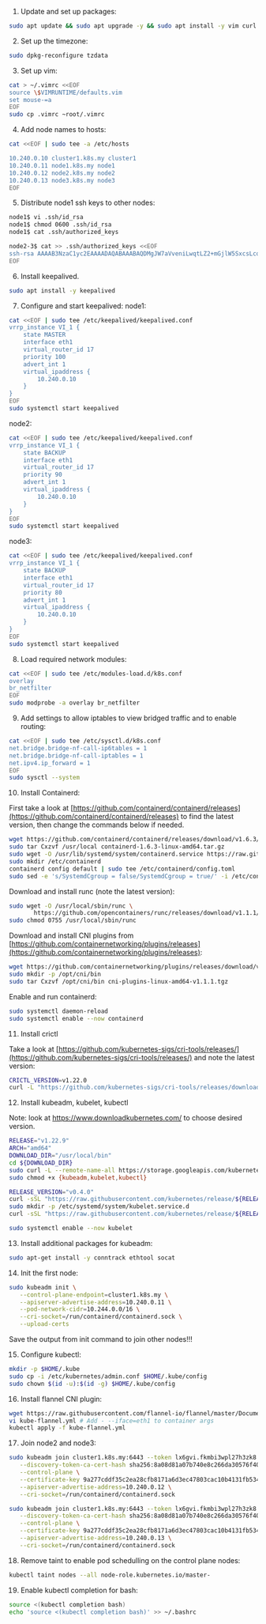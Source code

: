 1. Update and set up packages:
```bash
sudo apt update && sudo apt upgrade -y && sudo apt install -y vim curl
```

2. Set up the timezone:
```bash
sudo dpkg-reconfigure tzdata
```

3. Set up vim:
```bash
cat > ~/.vimrc <<EOF
source \$VIMRUNTIME/defaults.vim
set mouse-=a
EOF
sudo cp .vimrc ~root/.vimrc
```

4. Add node names to hosts:
```bash
cat <<EOF | sudo tee -a /etc/hosts

10.240.0.10 cluster1.k8s.my cluster1
10.240.0.11 node1.k8s.my node1
10.240.0.12 node2.k8s.my node2
10.240.0.13 node3.k8s.my node3
EOF
```

5. Distribute node1 ssh keys to other nodes:
```bash
node1$ vi .ssh/id_rsa
node1$ chmod 0600 .ssh/id_rsa
node1$ cat .ssh/authorized_keys
```

```bash
node2-3$ cat >> .ssh/authorized_keys <<EOF
ssh-rsa AAAAB3NzaC1yc2EAAAADAQABAAABAQDMgJW7aVveniLwqtLZ2+mGjlW5SxcsLcoAGraPhh1lg1gepXxeu8y+XR9zZqXIeqQINFvNejnP48L7n24NmpDsj3cf2BH/vMIIsphhSP+rQMWnalkRaPYk8nQMv2ZtXXOxWrz6jJw96RezCVmERE1YPe5C3+HY22LB+iTLjfE6nCgCXr+AiXGn+0EMJwyMSrCAjzYL5tkRuzZGEDPvrzwpsXaTGheIePqxlrpp3pElCQAmHO8DdLwqSKSGYGTq3whR1WDFxVjPbCluS1aV4hnNpg4ZE4SMKLUssh+42JWXeSnrzNKxnTlKMrI2KpGKU8a3YmgOcZdv5es8ouaEY6n9
EOF
```

6. Install keepalived. 
```bash
sudo apt install -y keepalived
```

7. Configure and start keepalived:
node1:

```bash
cat <<EOF | sudo tee /etc/keepalived/keepalived.conf
vrrp_instance VI_1 {
    state MASTER
    interface eth1
    virtual_router_id 17
    priority 100
    advert_int 1
    virtual_ipaddress {
        10.240.0.10
    }
}
EOF
sudo systemctl start keepalived
```

node2:

```bash
cat <<EOF | sudo tee /etc/keepalived/keepalived.conf
vrrp_instance VI_1 {
    state BACKUP
    interface eth1
    virtual_router_id 17
    priority 90
    advert_int 1
    virtual_ipaddress {
        10.240.0.10
    }
}
EOF
sudo systemctl start keepalived
```

node3:

```bash
cat <<EOF | sudo tee /etc/keepalived/keepalived.conf
vrrp_instance VI_1 {
    state BACKUP
    interface eth1
    virtual_router_id 17
    priority 80
    advert_int 1
    virtual_ipaddress {
        10.240.0.10
    }
}
EOF
sudo systemctl start keepalived
```

8. Load required network modules:
```bash
cat <<EOF | sudo tee /etc/modules-load.d/k8s.conf
overlay
br_netfilter
EOF
sudo modprobe -a overlay br_netfilter
```

9. Add settings to allow iptables to view bridged traffic and to enable routing:
```bash
cat <<EOF | sudo tee /etc/sysctl.d/k8s.conf
net.bridge.bridge-nf-call-ip6tables = 1
net.bridge.bridge-nf-call-iptables = 1
net.ipv4.ip_forward = 1
EOF
sudo sysctl --system
```

10. Install Containerd:

First take a look at [https://github.com/containerd/containerd/releases](https://github.com/containerd/containerd/releases) to find the latest version, then change the commands below if needed.
```bash
wget https://github.com/containerd/containerd/releases/download/v1.6.3/containerd-1.6.3-linux-amd64.tar.gz
sudo tar Cxzvf /usr/local containerd-1.6.3-linux-amd64.tar.gz
sudo wget -O /usr/lib/systemd/system/containerd.service https://raw.githubusercontent.com/containerd/containerd/main/containerd.service
sudo mkdir /etc/containerd
containerd config default | sudo tee /etc/containerd/config.toml
sudo sed -e 's/SystemdCgroup = false/SystemdCgroup = true/' -i /etc/containerd/config.toml
``` 
Download and install runc (note the latest version):
```bash
sudo wget -O /usr/local/sbin/runc \
       https://github.com/opencontainers/runc/releases/download/v1.1.1/runc.amd64
sudo chmod 0755 /usr/local/sbin/runc
```
Download and install CNI plugins from [https://github.com/containernetworking/plugins/releases](https://github.com/containernetworking/plugins/releases):
```bash
wget https://github.com/containernetworking/plugins/releases/download/v1.1.1/cni-plugins-linux-amd64-v1.1.1.tgz
sudo mkdir -p /opt/cni/bin
sudo tar Cxzvf /opt/cni/bin cni-plugins-linux-amd64-v1.1.1.tgz
```
Enable and run containerd:
```bash
sudo systemctl daemon-reload
sudo systemctl enable --now containerd
```

11. Install crictl

Take a look at [https://github.com/kubernetes-sigs/cri-tools/releases/](https://github.com/kubernetes-sigs/cri-tools/releases/) and note the latest version:
```bash
CRICTL_VERSION=v1.22.0
curl -L "https://github.com/kubernetes-sigs/cri-tools/releases/download/${CRICTL_VERSION}/crictl-${CRICTL_VERSION}-linux-amd64.tar.gz" | sudo tar -C /usr/local/bin -xz
```

12. Install kubeadm, kubelet, kubectl

Note: look at https://www.downloadkubernetes.com/ to choose desired version.
```bash
RELEASE="v1.22.9"
ARCH="amd64"
DOWNLOAD_DIR="/usr/local/bin"
cd ${DOWNLOAD_DIR}
sudo curl -L --remote-name-all https://storage.googleapis.com/kubernetes-release/release/${RELEASE}/bin/linux/${ARCH}/{kubeadm,kubelet,kubectl}
sudo chmod +x {kubeadm,kubelet,kubectl}
```

```bash
RELEASE_VERSION="v0.4.0"
curl -sSL "https://raw.githubusercontent.com/kubernetes/release/${RELEASE_VERSION}/cmd/kubepkg/templates/latest/deb/kubelet/lib/systemd/system/kubelet.service" | sed "s:/usr/bin:${DOWNLOAD_DIR}:g" | sudo tee /etc/systemd/system/kubelet.service
sudo mkdir -p /etc/systemd/system/kubelet.service.d
curl -sSL "https://raw.githubusercontent.com/kubernetes/release/${RELEASE_VERSION}/cmd/kubepkg/templates/latest/deb/kubeadm/10-kubeadm.conf" | sed "s:/usr/bin:${DOWNLOAD_DIR}:g" | sudo tee /etc/systemd/system/kubelet.service.d/10-kubeadm.conf

sudo systemctl enable --now kubelet
```

13. Install additional packages for kubeadm:
```bash
sudo apt-get install -y conntrack ethtool socat
```

14. Init the first node:
```bash
sudo kubeadm init \
   --control-plane-endpoint=cluster1.k8s.my \
   --apiserver-advertise-address=10.240.0.11 \
   --pod-network-cidr=10.244.0.0/16 \
   --cri-socket=/run/containerd/containerd.sock \
   --upload-certs
```
Save the output from init command to join other nodes!!!

15. Configure kubectl:
```bash
mkdir -p $HOME/.kube
sudo cp -i /etc/kubernetes/admin.conf $HOME/.kube/config
sudo chown $(id -u):$(id -g) $HOME/.kube/config
```

16. Install flannel CNI plugin:
```bash
wget https://raw.githubusercontent.com/flannel-io/flannel/master/Documentation/kube-flannel.yml
vi kube-flannel.yml # Add - --iface=eth1 to container args
kubectl apply -f kube-flannel.yml
```

17. Join node2 and node3:
```bash
sudo kubeadm join cluster1.k8s.my:6443 --token lx6gvi.fkmbi3wpl27h3zk8 \
   --discovery-token-ca-cert-hash sha256:8a08d81a07b740e8c266da30576f4097705863987cbf557ee94f774903fcf4b1 \
   --control-plane \
   --certificate-key 9a277cddf35c2ea28cfb8171a6d3ec47803cac10b4131fb534a5a34181da8891 \
   --apiserver-advertise-address=10.240.0.12 \
   --cri-socket=/run/containerd/containerd.sock
```

```bash
sudo kubeadm join cluster1.k8s.my:6443 --token lx6gvi.fkmbi3wpl27h3zk8 \
   --discovery-token-ca-cert-hash sha256:8a08d81a07b740e8c266da30576f4097705863987cbf557ee94f774903fcf4b1 \
   --control-plane \
   --certificate-key 9a277cddf35c2ea28cfb8171a6d3ec47803cac10b4131fb534a5a34181da8891 \
   --apiserver-advertise-address=10.240.0.13 \
   --cri-socket=/run/containerd/containerd.sock
```

18. Remove taint to enable pod schedulling on the control plane nodes:
```bash
kubectl taint nodes --all node-role.kubernetes.io/master-
```

19. Enable kubectl completion for bash:
```bash
source <(kubectl completion bash)
echo 'source <(kubectl completion bash)' >> ~/.bashrc
```


